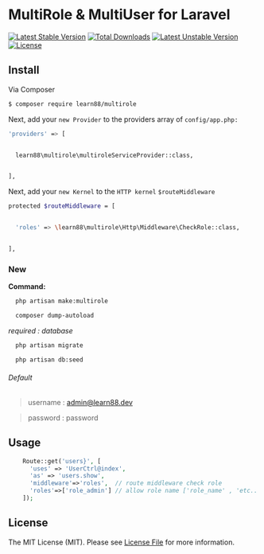 # MultiRole & MultiUser for Laravel

[![Latest Stable Version](https://poser.pugx.org/learn88/multirole/v/stable)](https://packagist.org/packages/learn88/multirole)
[![Total Downloads](https://poser.pugx.org/learn88/multirole/downloads)](https://packagist.org/packages/learn88/multirole)
[![Latest Unstable Version](https://poser.pugx.org/learn88/multirole/v/unstable)](https://packagist.org/packages/learn88/multirole)
[![License](https://poser.pugx.org/learn88/multirole/license)](https://packagist.org/packages/learn88/multirole)

## Install

Via Composer

``` bash
$ composer require learn88/multirole
```

Next, add your `new Provider` to the providers array of `config/app.php:`

```bash
'providers' => [


  learn88\multirole\multiroleServiceProvider::class,


],
```
Next, add your `new Kernel` to the `HTTP kernel`  `$routeMiddleware`

```bash
protected $routeMiddleware = [


  'roles' => \learn88\multirole\Http\Middleware\CheckRole::class,


],  
```

### New
**Command:**
```bash
  php artisan make:multirole
```
```bash
  composer dump-autoload
```

_required : database_
```bash
  php artisan migrate
```
```bash
  php artisan db:seed
```


###### Default
> username : admin@learn88.dev

> password : password


## Usage
```php
    Route::get('users}', [
      'uses' => 'UserCtrl@index',
      'as' => 'users.show',
      'middleware'=>'roles',  // route middleware check role   
      'roles'=>['role_admin'] // allow role name ['role_name' , 'etc..']
    ]);

```

## License

The MIT License (MIT). Please see [License File](LICENSE.md) for more information.
